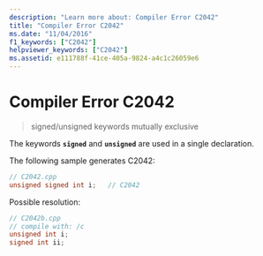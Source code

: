 ```yaml
---
description: "Learn more about: Compiler Error C2042"
title: "Compiler Error C2042"
ms.date: "11/04/2016"
f1_keywords: ["C2042"]
helpviewer_keywords: ["C2042"]
ms.assetid: e111788f-41ce-405a-9824-a4c1c26059e6
---
```

# Compiler Error C2042

> signed/unsigned keywords mutually exclusive

The keywords **`signed`** and **`unsigned`** are used in a single declaration.

The following sample generates C2042:

```cpp
// C2042.cpp
unsigned signed int i;   // C2042
```

Possible resolution:

```cpp
// C2042b.cpp
// compile with: /c
unsigned int i;
signed int ii;
```
